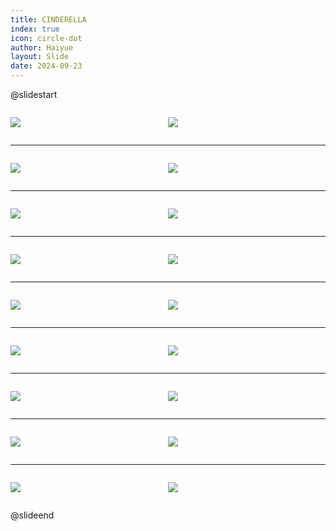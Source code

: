 ```yaml
---
title: CINDERELLA
index: true
icon: circle-dot
author: Haiyue
layout: Slide
date: 2024-09-23
---
```

 
@slidestart

<div style="display:flex">
<div style="flex:1">

![](https://raw.githubusercontent.com/yclord/reading/refs/heads/master/english/Level-N/CINDERELLA/001.webp)
</div>
<div style="flex:1">

![](https://raw.githubusercontent.com/yclord/reading/refs/heads/master/english/Level-N/CINDERELLA/002.webp)
</div>
</div>

---

<div style="display:flex">
<div style="flex:1">

![](https://raw.githubusercontent.com/yclord/reading/refs/heads/master/english/Level-N/CINDERELLA/003.webp)
</div>
<div style="flex:1">

![](https://raw.githubusercontent.com/yclord/reading/refs/heads/master/english/Level-N/CINDERELLA/004.webp)
</div>
</div>

---

<div style="display:flex">
<div style="flex:1">

![](https://raw.githubusercontent.com/yclord/reading/refs/heads/master/english/Level-N/CINDERELLA/005.webp)
</div>
<div style="flex:1">

![](https://raw.githubusercontent.com/yclord/reading/refs/heads/master/english/Level-N/CINDERELLA/006.webp)
</div>
</div>

---

<div style="display:flex">
<div style="flex:1">

![](https://raw.githubusercontent.com/yclord/reading/refs/heads/master/english/Level-N/CINDERELLA/007.webp)
</div>
<div style="flex:1">

![](https://raw.githubusercontent.com/yclord/reading/refs/heads/master/english/Level-N/CINDERELLA/008.webp)
</div>
</div>

---

<div style="display:flex">
<div style="flex:1">

![](https://raw.githubusercontent.com/yclord/reading/refs/heads/master/english/Level-N/CINDERELLA/009.webp)
</div>
<div style="flex:1">

![](https://raw.githubusercontent.com/yclord/reading/refs/heads/master/english/Level-N/CINDERELLA/010.webp)
</div>
</div>

---

<div style="display:flex">
<div style="flex:1">

![](https://raw.githubusercontent.com/yclord/reading/refs/heads/master/english/Level-N/CINDERELLA/011.webp)
</div>
<div style="flex:1">

![](https://raw.githubusercontent.com/yclord/reading/refs/heads/master/english/Level-N/CINDERELLA/012.webp)
</div>
</div>

---

<div style="display:flex">
<div style="flex:1">

![](https://raw.githubusercontent.com/yclord/reading/refs/heads/master/english/Level-N/CINDERELLA/013.webp)
</div>
<div style="flex:1">

![](https://raw.githubusercontent.com/yclord/reading/refs/heads/master/english/Level-N/CINDERELLA/014.webp)
</div>
</div>

---

<div style="display:flex">
<div style="flex:1">

![](https://raw.githubusercontent.com/yclord/reading/refs/heads/master/english/Level-N/CINDERELLA/015.webp)
</div>
<div style="flex:1">

![](https://raw.githubusercontent.com/yclord/reading/refs/heads/master/english/Level-N/CINDERELLA/016.webp)
</div>
</div>

---

<div style="display:flex">
<div style="flex:1">

![](https://raw.githubusercontent.com/yclord/reading/refs/heads/master/english/Level-N/CINDERELLA/017.webp)
</div>
<div style="flex:1">

![](https://raw.githubusercontent.com/yclord/reading/refs/heads/master/english/Level-N/CINDERELLA/018.webp)
</div>
</div>

@slideend